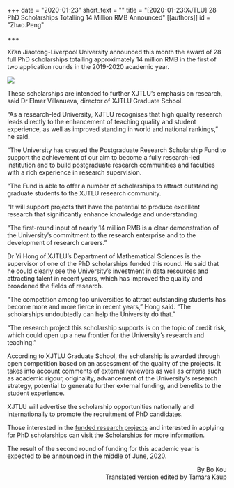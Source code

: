 +++
date = "2020-01-23"
short_text = ""
title = "[2020-01-23:XJTLU] 28 PhD Scholarships Totalling 14 Million RMB Announced"
[[authors]]
    id = "Zhao.Peng"

+++

<p>Xi’an Jiaotong-Liverpool University announced this month the award of 28 full PhD scholarships totalling approximately 14 million RMB in the first of two application rounds in the 2019-2020 academic year.</p><p><img src="/assets/images/news/2019/06/labresearch.jpg"><br></p><p>These scholarships are intended to further XJTLU’s emphasis on research, said Dr Elmer Villanueva, director of XJTLU Graduate School.</p><p>“As a research-led University, XJTLU recognises that high quality research leads directly to the enhancement of teaching quality and student experience, as well as improved standing in world and national rankings,” he said. <br></p><p>“The University has created the Postgraduate Research Scholarship Fund to support the achievement of our aim to become a fully research-led institution and to build postgraduate research communities and faculties with a rich experience in research supervision.  </p><p>“The Fund is able to offer a number of scholarships to attract outstanding graduate students to the XJTLU research community.<br></p><p>“It will support projects that have the potential to produce excellent research that significantly enhance knowledge and understanding.</p><p>“The first-round input of nearly 14 million RMB is a clear demonstration of the University’s commitment to the research enterprise and to the development of research careers.” <br></p><p>Dr Yi Hong of XJTLU’s Department of Mathematical Sciences is the supervisor of one of the PhD scholarships funded this round. He said that he could clearly see the University’s investment in data resources and attracting talent in recent years, which has improved the quality and broadened the fields of research.</p><p>“The competition among top universities to attract outstanding students has become more and more fierce in recent years,” Hong said. “The scholarships undoubtedly can help the University do that.”<br></p><p>“The research project this scholarship supports is on the topic of credit risk, which could open up a new frontier for the University’s research and teaching.”</p><p>According to XJTLU Graduate School, the scholarship is awarded through open competition based on an assessment of the quality of the projects. It takes into account comments of external reviewers as well as criteria such as academic rigour, originality, advancement of the University's research strategy, potential to generate further external funding, and benefits to the student experience. <br></p><p>XJTLU will advertise the scholarship opportunities nationally and internationally to promote the recruitment of PhD candidates. <br></p><p>Those interested in the <a href="https://www.xjtlu.edu.cn/assets/files/news/2020/Awarding%20of%20AY1920%20Postgraduate%20Research%20Scholarships%20Round1.pdf">funded research projects</a> and interested in applying for PhD scholarships can visit the <a href="https://www.xjtlu.edu.cn/en/study-with-us/admissions/scholarships">Scholarships</a> for more information.</p><p>The result of the second round of funding for this academic year is expected to be announced in the middle of June, 2020.<br></p><p style="text-align: right;">By Bo Kou<br>Translated version edited by Tamara Kaup</p>
